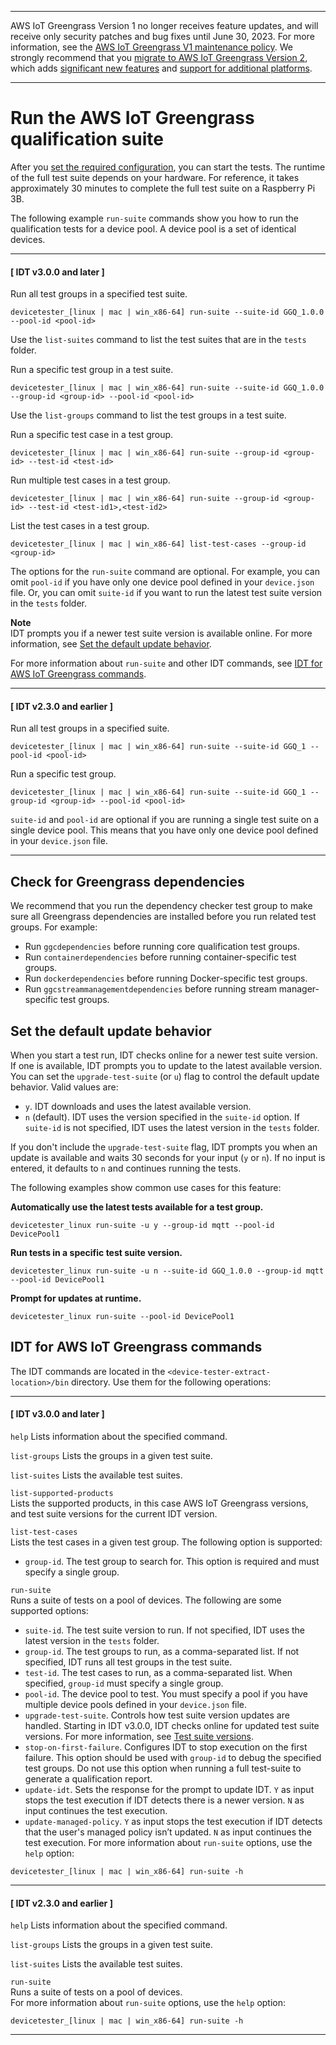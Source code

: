 --------

AWS IoT Greengrass Version 1 no longer receives feature updates, and will receive only security patches and bug fixes until June 30, 2023\. For more information, see the [AWS IoT Greengrass V1 maintenance policy](https://docs.aws.amazon.com/greengrass/v1/developerguide/maintenance-policy.html)\. We strongly recommend that you [migrate to AWS IoT Greengrass Version 2](https://docs.aws.amazon.com/greengrass/v2/developerguide/move-from-v1.html), which adds [significant new features](https://docs.aws.amazon.com/greengrass/v2/developerguide/greengrass-v2-whats-new.html) and [support for additional platforms](https://docs.aws.amazon.com/greengrass/v2/developerguide/operating-system-feature-support-matrix.html)\.

--------

# Run the AWS IoT Greengrass qualification suite<a name="run-tests"></a>

After you [set the required configuration](set-config.md), you can start the tests\. The runtime of the full test suite depends on your hardware\. For reference, it takes approximately 30 minutes to complete the full test suite on a Raspberry Pi 3B\.

The following example `run-suite` commands show you how to run the qualification tests for a device pool\. A device pool is a set of identical devices\.

------
#### [ IDT v3\.0\.0 and later ]

Run all test groups in a specified test suite\.  

```
devicetester_[linux | mac | win_x86-64] run-suite --suite-id GGQ_1.0.0 --pool-id <pool-id>
```
Use the `list-suites` command to list the test suites that are in the `tests` folder\.

Run a specific test group in a test suite\.  

```
devicetester_[linux | mac | win_x86-64] run-suite --suite-id GGQ_1.0.0 --group-id <group-id> --pool-id <pool-id>
```
Use the `list-groups` command to list the test groups in a test suite\.

Run a specific test case in a test group\.  

```
devicetester_[linux | mac | win_x86-64] run-suite --group-id <group-id> --test-id <test-id>
```

Run multiple test cases in a test group\.  

```
devicetester_[linux | mac | win_x86-64] run-suite --group-id <group-id> --test-id <test-id1>,<test-id2>
```

List the test cases in a test group\.  

```
devicetester_[linux | mac | win_x86-64] list-test-cases --group-id <group-id>
```

The options for the `run-suite` command are optional\. For example, you can omit `pool-id` if you have only one device pool defined in your `device.json` file\. Or, you can omit `suite-id` if you want to run the latest test suite version in the `tests` folder\.

**Note**  
IDT prompts you if a newer test suite version is available online\. For more information, see [Set the default update behavior](#idt-update-behavior)\.

For more information about `run-suite` and other IDT commands, see [IDT for AWS IoT Greengrass commands](#bk-cli)\.

------
#### [ IDT v2\.3\.0 and earlier ]

Run all test groups in a specified suite\.  

```
devicetester_[linux | mac | win_x86-64] run-suite --suite-id GGQ_1 --pool-id <pool-id>
```

Run a specific test group\.  

```
devicetester_[linux | mac | win_x86-64] run-suite --suite-id GGQ_1 --group-id <group-id> --pool-id <pool-id>
```
`suite-id` and `pool-id` are optional if you are running a single test suite on a single device pool\. This means that you have only one device pool defined in your `device.json` file\.

------

## Check for Greengrass dependencies<a name="idt-dependency-checker"></a>

We recommend that you run the dependency checker test group to make sure all Greengrass dependencies are installed before you run related test groups\. For example:
+ Run `ggcdependencies` before running core qualification test groups\.
+ Run `containerdependencies` before running container\-specific test groups\.
+ Run `dockerdependencies` before running Docker\-specific test groups\.
+ Run `ggcstreammanagementdependencies` before running stream manager\-specific test groups\.

## Set the default update behavior<a name="idt-update-behavior"></a>

When you start a test run, IDT checks online for a newer test suite version\. If one is available, IDT prompts you to update to the latest available version\. You can set the `upgrade-test-suite` \(or `u`\) flag to control the default update behavior\. Valid values are:
+ `y`\. IDT downloads and uses the latest available version\.
+ `n` \(default\)\. IDT uses the version specified in the `suite-id` option\. If `suite-id` is not specified, IDT uses the latest version in the `tests` folder\.

If you don't include the `upgrade-test-suite` flag, IDT prompts you when an update is available and waits 30 seconds for your input \(`y` or `n`\)\. If no input is entered, it defaults to `n` and continues running the tests\.

The following examples show common use cases for this feature:

**Automatically use the latest tests available for a test group\.**  

```
devicetester_linux run-suite -u y --group-id mqtt --pool-id DevicePool1
```

**Run tests in a specific test suite version\.**  

```
devicetester_linux run-suite -u n --suite-id GGQ_1.0.0 --group-id mqtt --pool-id DevicePool1
```

**Prompt for updates at runtime\.**  

```
devicetester_linux run-suite --pool-id DevicePool1
```

## IDT for AWS IoT Greengrass commands<a name="bk-cli"></a>

The IDT commands are located in the `<device-tester-extract-location>/bin` directory\. Use them for the following operations:

------
#### [ IDT v3\.0\.0 and later ]

`help`  <a name="idt-command-help"></a>
Lists information about the specified command\.

`list-groups`  <a name="idt-command-list-groups"></a>
Lists the groups in a given test suite\.

`list-suites`  <a name="idt-command-list-suites"></a>
Lists the available test suites\.

`list-supported-products`  
Lists the supported products, in this case AWS IoT Greengrass versions, and test suite versions for the current IDT version\.

`list-test-cases`  
Lists the test cases in a given test group\. The following option is supported:  
+ `group-id`\. The test group to search for\. This option is required and must specify a single group\.

`run-suite`  
Runs a suite of tests on a pool of devices\. The following are some supported options:  
+ `suite-id`\. The test suite version to run\. If not specified, IDT uses the latest version in the `tests` folder\.
+ `group-id`\. The test groups to run, as a comma\-separated list\. If not specified, IDT runs all test groups in the test suite\.
+ `test-id`\. The test cases to run, as a comma\-separated list\. When specified, `group-id` must specify a single group\.
+ `pool-id`\. The device pool to test\. You must specify a pool if you have multiple device pools defined in your `device.json` file\.
+ `upgrade-test-suite`\. Controls how test suite version updates are handled\. Starting in IDT v3\.0\.0, IDT checks online for updated test suite versions\. For more information, see [Test suite versions](idt-gg-qualification.md#idt-test-suite-versions)\.
+ `stop-on-first-failure`\. Configures IDT to stop execution on the first failure\. This option should be used with `group-id` to debug the specified test groups\. Do not use this option when running a full test\-suite to generate a qualification report\.
+ `update-idt`\. Sets the response for the prompt to update IDT\. `Y` as input stops the test execution if IDT detects there is a newer version\. `N` as input continues the test execution\.
+ `update-managed-policy`\. `Y` as input stops the test execution if IDT detects that the user's managed policy isn’t updated\. `N` as input continues the test execution\.
For more information about `run-suite` options, use the `help` option:  

```
devicetester_[linux | mac | win_x86-64] run-suite -h
```

------
#### [ IDT v2\.3\.0 and earlier ]

`help`  <a name="idt-command-help"></a>
Lists information about the specified command\.

`list-groups`  <a name="idt-command-list-groups"></a>
Lists the groups in a given test suite\.

`list-suites`  <a name="idt-command-list-suites"></a>
Lists the available test suites\.

`run-suite`  
Runs a suite of tests on a pool of devices\.  
For more information about `run-suite` options, use the `help` option:  

```
devicetester_[linux | mac | win_x86-64] run-suite -h
```

------